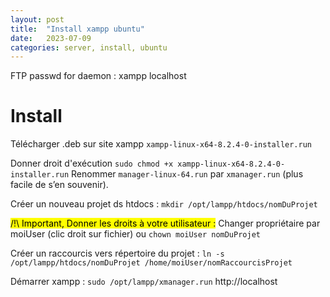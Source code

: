 ```yaml
---
layout: post
title:  "Install xampp ubuntu"
date:   2023-07-09
categories: server, install, ubuntu
---
```


FTP passwd for daemon : xampp	localhost

# Install 
Télécharger .deb sur site xampp	`xampp-linux-x64-8.2.4-0-installer.run`

Donner droit d'exécution `sudo chmod +x xampp-linux-x64-8.2.4-0-installer.run`
Renommer `manager-linux-64.run` par `xmanager.run` (plus facile de s’en souvenir).



Créer un nouveau projet ds htdocs : 
`mkdir /opt/lampp/htdocs/nomDuProjet`



<mark>/!\ Important, Donner les droits à votre utilisateur :</mark> 
Changer propriétaire par moiUser (clic droit sur fichier) ou `chown moiUser nomDuProjet`



Créer un raccourcis vers répertoire du projet : 
`ln -s /opt/lampp/htdocs/nomDuProjet /home/moiUser/nomRaccourcisProjet`



Démarrer xampp : 
`sudo /opt/lampp/xmanager.run`
http://localhost
